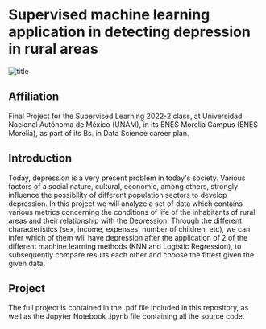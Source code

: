 # Supervised machine learning application in detecting depression in rural areas
![title](https://user-images.githubusercontent.com/69726163/180107216-02c04e3d-3a1a-42a5-91f5-1971b4246e7f.jpg)

## Affiliation
Final Project for the Supervised Learning 2022-2 class, at Universidad Nacional Autónoma de México (UNAM), in its ENES Morelia Campus (ENES Morelia), as part of its Bs. in Data Science career plan.

## Introduction 
Today, depression is a very present problem in today's society. Various factors of a social nature, cultural, economic, among others, strongly influence the possibility of different population sectors to develop depression. In this project we will analyze a set of data which contains various metrics concerning the conditions of life of the inhabitants of rural areas and their relationship with the Depression. Through the different characteristics (sex, income, expenses, number of children, etc), we can infer which of them will have depression after the application of 2 of the different machine learning methods (KNN and Logistic Regression), to subsequently compare results each other and choose the fittest given the given data.

## Project

The full project is contained in the .pdf file included in this repository, as well as the Jupyter Notebook .ipynb file containing all the source code.
